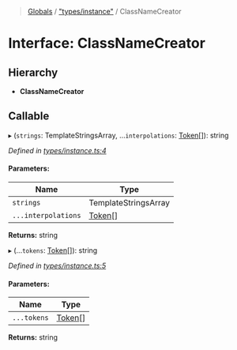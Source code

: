 > [Globals](../README.md) / ["types/instance"](../modules/_types_instance_.md) / ClassNameCreator

# Interface: ClassNameCreator

## Hierarchy

* **ClassNameCreator**

## Callable

▸ (`strings`: TemplateStringsArray, ...`interpolations`: [Token](../modules/_index_.md#token)[]): string

*Defined in [types/instance.ts:4](https://github.com/kenoxa/beamwind/blob/main/packages/beamwind/src/types/instance.ts#L4)*

#### Parameters:

Name | Type |
------ | ------ |
`strings` | TemplateStringsArray |
`...interpolations` | [Token](../modules/_index_.md#token)[] |

**Returns:** string

▸ (...`tokens`: [Token](../modules/_index_.md#token)[]): string

*Defined in [types/instance.ts:5](https://github.com/kenoxa/beamwind/blob/main/packages/beamwind/src/types/instance.ts#L5)*

#### Parameters:

Name | Type |
------ | ------ |
`...tokens` | [Token](../modules/_index_.md#token)[] |

**Returns:** string

